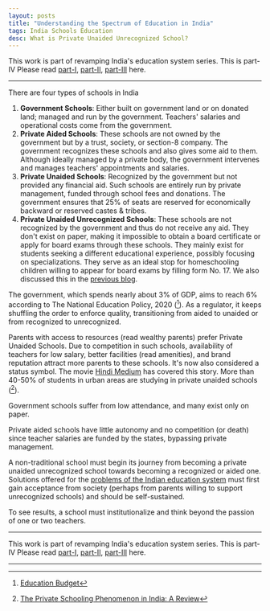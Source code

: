 ```yaml
---
layout: posts
title: "Understanding the Spectrum of Education in India"
tags: India Schools Education
desc: What is Private Unaided Unrecognized School?
---
```


This work is part of revamping India's education system series. This is part-IV
Please read
[part-I](https://yogeshpowar.github.io/blog/2023/11/25/IndianEducationSystem.html),
[part-II](https://yogeshpowar.github.io/blog/2023/11/26/IndianEducationSystemII.html),
[part-III](https://yogeshpowar.github.io/blog/2023/11/28/IndianEducationSystemIII.html) here.

---

There are four types of schools in India

1. **Government Schools**: Either built on government land or on donated land;
   managed and run by the government. Teachers' salaries and operational costs
   come from the government.
2. **Private Aided Schools**: These schools are not owned by the government but
   by a trust, society, or section-8 company. The government recognizes these
   schools and also gives some aid to them. Although ideally managed by a
   private body, the government intervenes and manages teachers' appointments
   and salaries.
3. **Private Unaided Schools**: Recognized by the government but not provided
   any financial aid. Such schools are entirely run by private management,
   funded through school fees and donations. The government ensures that 25% of
   seats are reserved for economically backward or reserved castes & tribes.
4. **Private Unaided Unrecognized Schools**: These schools are not recognized by
   the government and thus do not receive any aid. They don't exist on paper,
   making it impossible to obtain a board certificate or apply for board exams
   through these schools. They mainly exist for students seeking a different
   educational experience, possibly focusing on specializations. They serve as
   an ideal stop for homeschooling children willing to appear for board exams by
   filling form No. 17. We also discussed this in the [previous blog](https://yogeshpowar.github.io/blog/2023/11/28/IndianEducationSystemIII.html).

The government, which spends nearly about 3% of GDP, aims to reach 6% according
to The National Education Policy, 2020 ([^NEP]). As a regulator, it keeps
shuffling the order to enforce quality, transitioning from aided to unaided or
from recognized to unrecognized.

Parents with access to resources (read wealthy parents) prefer Private Unaided
Schools. Due to competition in such schools, availability of teachers for low
salary, better facilities (read amenities), and brand reputation attract more
parents to these schools. It's now also considered a status symbol. The movie
[Hindi Medium](https://en.wikipedia.org/wiki/Hindi_Medium) has covered this
story. More than 40-50% of students in urban areas are studying in private
unaided schools ([^PSP]).

Government schools suffer from low attendance, and many exist only on paper.

Private aided schools have little autonomy and no competition (or death) since
teacher salaries are funded by the states, bypassing private management.

A non-traditional school must begin its journey from becoming a private unaided
unrecognized school towards becoming a recognized or aided one. Solutions
offered for the [problems of the Indian education system](https://yogeshpowar.github.io/blog/2023/11/25/IndianEducationSystem.html)
must first gain acceptance from society (perhaps from parents willing to support
unrecognized schools) and should be self-sustained.

To see results, a school must institutionalize and think beyond the passion of
one or two teachers.

---

This work is part of revamping India's education system series. This is part-IV
Please read
[part-I](https://yogeshpowar.github.io/blog/2023/11/25/IndianEducationSystem.html),
[part-II](https://yogeshpowar.github.io/blog/2023/11/26/IndianEducationSystemII.html),
[part-III](https://yogeshpowar.github.io/blog/2023/11/28/IndianEducationSystemIII.html) here.

---

[^NEP]: [Education Budget](https://www.indiatoday.in/business/budget-2022/story/union-budget-education-budget-2022-increases-by-11-86-major-areas-of-budget-allocation-education-schemes-education-plans-1907451-2022-02-01)
[^PSP]: [The Private Schooling Phenomenon in India: A Review](https://dx.doi.org/10.2139/ssrn.2940602)

